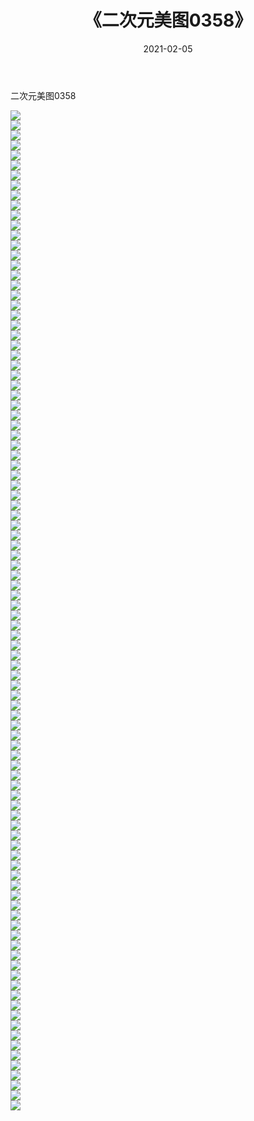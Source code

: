 ﻿---
layout: post
title:  《二次元美图0358》
date:   2021-02-05
img: http://imgx.orgx.ga/二次元/2021/二次元美图0358/000.jpg
categories: [美女, 清纯, 唯美]
---

二次元美图0358

 ![](http://imgx.orgx.ga/二次元/2021/二次元美图0358/001.jpg) <br>![](http://imgx.orgx.ga/二次元/2021/二次元美图0358/002.jpg) <br>![](http://imgx.orgx.ga/二次元/2021/二次元美图0358/003.jpg) <br>![](http://imgx.orgx.ga/二次元/2021/二次元美图0358/004.jpg) <br>![](http://imgx.orgx.ga/二次元/2021/二次元美图0358/005.jpg) <br>![](http://imgx.orgx.ga/二次元/2021/二次元美图0358/006.jpg) <br>![](http://imgx.orgx.ga/二次元/2021/二次元美图0358/007.jpg) <br>![](http://imgx.orgx.ga/二次元/2021/二次元美图0358/008.jpg) <br>![](http://imgx.orgx.ga/二次元/2021/二次元美图0358/009.jpg) <br>![](http://imgx.orgx.ga/二次元/2021/二次元美图0358/010.jpg) <br>![](http://imgx.orgx.ga/二次元/2021/二次元美图0358/011.jpg) <br>![](http://imgx.orgx.ga/二次元/2021/二次元美图0358/012.jpg) <br>![](http://imgx.orgx.ga/二次元/2021/二次元美图0358/013.jpg) <br>![](http://imgx.orgx.ga/二次元/2021/二次元美图0358/014.jpg) <br>![](http://imgx.orgx.ga/二次元/2021/二次元美图0358/015.jpg) <br>![](http://imgx.orgx.ga/二次元/2021/二次元美图0358/016.jpg) <br>![](http://imgx.orgx.ga/二次元/2021/二次元美图0358/017.jpg) <br>![](http://imgx.orgx.ga/二次元/2021/二次元美图0358/018.jpg) <br>![](http://imgx.orgx.ga/二次元/2021/二次元美图0358/019.jpg) <br>![](http://imgx.orgx.ga/二次元/2021/二次元美图0358/020.jpg) <br>![](http://imgx.orgx.ga/二次元/2021/二次元美图0358/021.jpg) <br>![](http://imgx.orgx.ga/二次元/2021/二次元美图0358/022.jpg) <br>![](http://imgx.orgx.ga/二次元/2021/二次元美图0358/023.jpg) <br>![](http://imgx.orgx.ga/二次元/2021/二次元美图0358/024.jpg) <br>![](http://imgx.orgx.ga/二次元/2021/二次元美图0358/025.jpg) <br>![](http://imgx.orgx.ga/二次元/2021/二次元美图0358/026.jpg) <br>![](http://imgx.orgx.ga/二次元/2021/二次元美图0358/027.jpg) <br>![](http://imgx.orgx.ga/二次元/2021/二次元美图0358/028.jpg) <br>![](http://imgx.orgx.ga/二次元/2021/二次元美图0358/029.jpg) <br>![](http://imgx.orgx.ga/二次元/2021/二次元美图0358/030.jpg) <br>![](http://imgx.orgx.ga/二次元/2021/二次元美图0358/031.jpg) <br>![](http://imgx.orgx.ga/二次元/2021/二次元美图0358/032.jpg) <br>![](http://imgx.orgx.ga/二次元/2021/二次元美图0358/033.jpg) <br>![](http://imgx.orgx.ga/二次元/2021/二次元美图0358/034.jpg) <br>![](http://imgx.orgx.ga/二次元/2021/二次元美图0358/035.jpg) <br>![](http://imgx.orgx.ga/二次元/2021/二次元美图0358/036.jpg) <br>![](http://imgx.orgx.ga/二次元/2021/二次元美图0358/037.jpg) <br>![](http://imgx.orgx.ga/二次元/2021/二次元美图0358/038.jpg) <br>![](http://imgx.orgx.ga/二次元/2021/二次元美图0358/039.jpg) <br>![](http://imgx.orgx.ga/二次元/2021/二次元美图0358/040.jpg) <br>![](http://imgx.orgx.ga/二次元/2021/二次元美图0358/041.jpg) <br>![](http://imgx.orgx.ga/二次元/2021/二次元美图0358/042.jpg) <br>![](http://imgx.orgx.ga/二次元/2021/二次元美图0358/043.jpg) <br>![](http://imgx.orgx.ga/二次元/2021/二次元美图0358/044.jpg) <br>![](http://imgx.orgx.ga/二次元/2021/二次元美图0358/045.jpg) <br>![](http://imgx.orgx.ga/二次元/2021/二次元美图0358/046.jpg) <br>![](http://imgx.orgx.ga/二次元/2021/二次元美图0358/047.jpg) <br>![](http://imgx.orgx.ga/二次元/2021/二次元美图0358/048.jpg) <br>![](http://imgx.orgx.ga/二次元/2021/二次元美图0358/049.jpg) <br>![](http://imgx.orgx.ga/二次元/2021/二次元美图0358/050.jpg) <br>![](http://imgx.orgx.ga/二次元/2021/二次元美图0358/051.jpg) <br>![](http://imgx.orgx.ga/二次元/2021/二次元美图0358/052.jpg) <br>![](http://imgx.orgx.ga/二次元/2021/二次元美图0358/053.jpg) <br>![](http://imgx.orgx.ga/二次元/2021/二次元美图0358/054.jpg) <br>![](http://imgx.orgx.ga/二次元/2021/二次元美图0358/055.jpg) <br>![](http://imgx.orgx.ga/二次元/2021/二次元美图0358/056.jpg) <br>![](http://imgx.orgx.ga/二次元/2021/二次元美图0358/057.jpg) <br>![](http://imgx.orgx.ga/二次元/2021/二次元美图0358/058.jpg) <br>![](http://imgx.orgx.ga/二次元/2021/二次元美图0358/059.jpg) <br>![](http://imgx.orgx.ga/二次元/2021/二次元美图0358/060.jpg) <br>![](http://imgx.orgx.ga/二次元/2021/二次元美图0358/061.jpg) <br>![](http://imgx.orgx.ga/二次元/2021/二次元美图0358/062.jpg) <br>![](http://imgx.orgx.ga/二次元/2021/二次元美图0358/063.jpg) <br>![](http://imgx.orgx.ga/二次元/2021/二次元美图0358/064.jpg) <br>![](http://imgx.orgx.ga/二次元/2021/二次元美图0358/065.jpg) <br>![](http://imgx.orgx.ga/二次元/2021/二次元美图0358/066.jpg) <br>![](http://imgx.orgx.ga/二次元/2021/二次元美图0358/067.jpg) <br>![](http://imgx.orgx.ga/二次元/2021/二次元美图0358/068.jpg) <br>![](http://imgx.orgx.ga/二次元/2021/二次元美图0358/069.jpg) <br>![](http://imgx.orgx.ga/二次元/2021/二次元美图0358/070.jpg) <br>![](http://imgx.orgx.ga/二次元/2021/二次元美图0358/071.jpg) <br>![](http://imgx.orgx.ga/二次元/2021/二次元美图0358/072.jpg) <br>![](http://imgx.orgx.ga/二次元/2021/二次元美图0358/073.jpg) <br>![](http://imgx.orgx.ga/二次元/2021/二次元美图0358/074.jpg) <br>![](http://imgx.orgx.ga/二次元/2021/二次元美图0358/075.jpg) <br>![](http://imgx.orgx.ga/二次元/2021/二次元美图0358/076.jpg) <br>![](http://imgx.orgx.ga/二次元/2021/二次元美图0358/077.jpg) <br>![](http://imgx.orgx.ga/二次元/2021/二次元美图0358/078.jpg) <br>![](http://imgx.orgx.ga/二次元/2021/二次元美图0358/079.jpg) <br>![](http://imgx.orgx.ga/二次元/2021/二次元美图0358/080.jpg) <br>![](http://imgx.orgx.ga/二次元/2021/二次元美图0358/081.jpg) <br>![](http://imgx.orgx.ga/二次元/2021/二次元美图0358/082.jpg) <br>![](http://imgx.orgx.ga/二次元/2021/二次元美图0358/083.jpg) <br>![](http://imgx.orgx.ga/二次元/2021/二次元美图0358/084.jpg) <br>![](http://imgx.orgx.ga/二次元/2021/二次元美图0358/085.jpg) <br>![](http://imgx.orgx.ga/二次元/2021/二次元美图0358/086.jpg) <br>![](http://imgx.orgx.ga/二次元/2021/二次元美图0358/087.jpg) <br>![](http://imgx.orgx.ga/二次元/2021/二次元美图0358/088.jpg) <br>![](http://imgx.orgx.ga/二次元/2021/二次元美图0358/089.jpg) <br>![](http://imgx.orgx.ga/二次元/2021/二次元美图0358/090.jpg) <br>![](http://imgx.orgx.ga/二次元/2021/二次元美图0358/091.jpg) <br>![](http://imgx.orgx.ga/二次元/2021/二次元美图0358/092.jpg) <br>![](http://imgx.orgx.ga/二次元/2021/二次元美图0358/093.jpg) <br>![](http://imgx.orgx.ga/二次元/2021/二次元美图0358/094.jpg) <br>![](http://imgx.orgx.ga/二次元/2021/二次元美图0358/095.jpg) <br>![](http://imgx.orgx.ga/二次元/2021/二次元美图0358/096.jpg) <br>![](http://imgx.orgx.ga/二次元/2021/二次元美图0358/097.jpg) <br>![](http://imgx.orgx.ga/二次元/2021/二次元美图0358/098.jpg) <br>![](http://imgx.orgx.ga/二次元/2021/二次元美图0358/099.jpg) <br>![](http://imgx.orgx.ga/二次元/2021/二次元美图0358/100.jpg) <br>